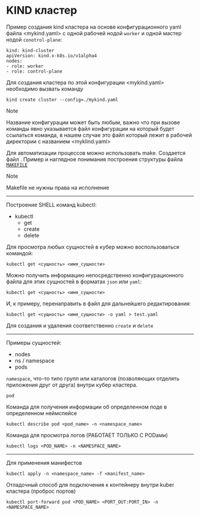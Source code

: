 # KIND кластер


Пример создания kind кластера на основе конфигурационного yaml файла <mykind.yaml> с одной рабочей нодой `worker` и одной мастер нодой `conotrol-plane`:

```shell
kind: kind-cluster
apiVersion: kind.x-k8s.io/v1alpha4
nodes:
- role: worker
- role: control-plane

```
Для создания кластера по этой конфигурации <mykind.yaml> необходимо вызвать команду

```shell
kind create cluster --config=./mykind.yaml
```
> [!NOTE]
> Название конфигурации может быть любым, важно что при вызове команды явно указывается файл конфигурации на который будет ссылаться команда, в нашем случае это файл который лежит в рабочей директории с названием <myklind.yaml>

Для автоматизации процессов можно использовать make. Создается файл <Makefile>.
Пример и наглядное понимания построения структуры файла [`MAKEFILE`](https://github.com/Limewax163/k8s/blob/main/Makefile.md)

> [!NOTE]
> Makefile не нужны права на исполнение
---

Построение SHELL команд kubectl:
* kubectl
  - get
  - create
  - delete

Для просмотра любых сущностей в кубер можно воспользоваться командой:

```shell
kubectl get <сущность> <имя_сущности>
```
Можно получить информацию непосредственно конфигурационного файла для этих сущностей в форматах `json` или `yaml`:

```shell
kubectl get <сущность> <имя_сущности>
```
И, к примеру, перенаправить в файл для дальнейшего редактирования:

```shell
kubectl get <сущность> <имя_сущности> -o yaml > test.yaml
```
Для создания и удаления соответственно `create` и `delete`

---
Примеры сущностей:
* nodes
* ns / namespace
* pods


`namespace`, что-то типо групп или каталогов (позволяющих отделять приложения друг от друга) внутри кубер кластера.

`pod`

Команда для получения информации об определенном поде в определенном неймспейсе
```shell
kubectl describe pod <pod_name> -n <namespace_name>
```
Команда для просмотра логов (РАБОТАЕТ ТОЛЬКО С PODами)

```shell
kubectl logs <POD_NAME> -n <NAMESPACE_NAME>
```

---
Для применения манифестов
```shell
kubectl apply -n <namespace_name> -f <manifest_name>
```



Отладочный способ для подключения к контейнеру внутри kuber кластера (проброс портов)

```shell
kubectl port-forward pod <POD_NAME> <PORT_OUT:PORT_IN> -n <NAMESPACE_NAME>
```
